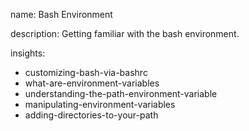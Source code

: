 name: Bash Environment

description: Getting familiar with the bash environment.

insights:
  - customizing-bash-via-bashrc
  - what-are-environment-variables
  - understanding-the-path-environment-variable
  - manipulating-environment-variables
  - adding-directories-to-your-path
 
